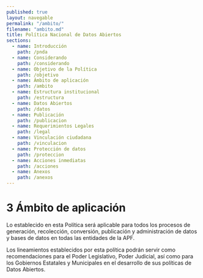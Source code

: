 ```yaml
---
published: true
layout: navegable
permalink: "/ambito/"
filename: "ambito.md"
title: Política Nacional de Datos Abiertos
sections:
  - name: Introducción
    path: /pnda
  - name: Considerando
    path: /considerando
  - name: Objetivo de la Política
    path: /objetivo
  - name: Ámbito de aplicación
    path: /ambito
  - name: Estructura institucional
    path: /estructura
  - name: Datos Abiertos
    path: /datos
  - name: Publicación
    path: /publicacion
  - name: Requerimientos Legales
    path: /legal
  - name: Vinculación ciudadana
    path: /vinculacion
  - name: Protección de datos
    path: /proteccion
  - name: Acciones inmediatas
    path: /acciones
  - name: Anexos
    path: /anexos
---
```



# 3 Ámbito de aplicación

Lo establecido en esta Política será aplicable para todos los procesos de generación, recolección, conversión, publicación y administración de datos y bases de datos en todas las entidades de la APF.

Los lineamientos establecidos por esta política podrán servir como recomendaciones para el Poder Legislativo, Poder Judicial, así como para los Gobiernos Estatales y Municipales en el desarrollo de sus políticas de Datos Abiertos.
